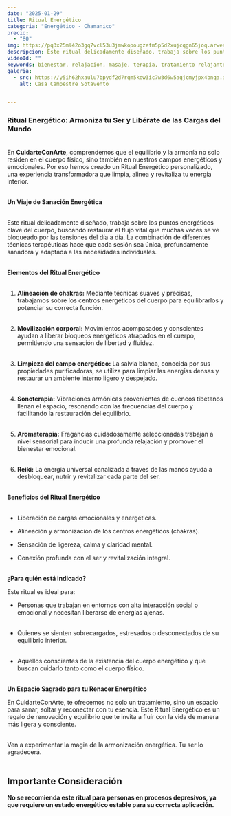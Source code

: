 ```yaml
---
date: "2025-01-29"
title: Ritual Energético
categoria: "Energético - Chamanico"
precio:
  - "80"
img: https://pq3x25ml42o3gq7vcl53u3jmwkopougzefm5p5d2xujcqgn65joq.arweave.net/fDd9dYvmnbND9RL7um0sspz3UNkhWdf0er0SKBm-6l0
descripcion: Este ritual delicadamente diseñado, trabaja sobre los puntos energéticos clave del cuerpo, buscando restaurar el flujo vital que muchas veces se ve bloqueado por las tensiones del día a día.
videoId: ""
keywords: bienestar, relajacion, masaje, terapia, tratamiento relajante, descanso, insomnio, estres, paz, sensitivo, suave, energizacion, terapeutico, alineacion de chakras, energetico
galeria:
  - src: https://y5ih62hxaulu7bpydf2d7rqm5kdw3ic7w3d6w5aqjcmyjpx4bnqa.arweave.net/x1B_aPcFF0-F-Bl0P8YM6odtoF-2x-t0EEiZhL78C2A
    alt: Casa Campestre Sotavento

  
---
```

### Ritual Energético: Armoniza tu Ser y Libérate de las Cargas del Mundo <br><br>

En **CuidarteConArte**, comprendemos que el equilibrio y la armonía no solo residen en el cuerpo físico, sino también en nuestros campos energéticos y emocionales. Por eso hemos creado un Ritual Energético personalizado, una experiencia transformadora que limpia, alinea y revitaliza tu energía interior. <br><br>

**Un Viaje de Sanación Energética** <br><br>

Este ritual delicadamente diseñado, trabaja sobre los puntos energéticos clave del cuerpo, buscando restaurar el flujo vital que muchas veces se ve bloqueado por las tensiones del día a día. La combinación de diferentes técnicas terapéuticas hace que cada sesión sea única, profundamente sanadora y adaptada a las necesidades individuales. <br><br>

**Elementos del Ritual Energético** <br><br>

1. **Alineación de chakras:** Mediante técnicas suaves y precisas, trabajamos sobre los centros energéticos del cuerpo para equilibrarlos y potenciar su correcta función. <br><br>

2. **Movilización corporal:** Movimientos acompasados y conscientes ayudan a liberar bloqueos energéticos atrapados en el cuerpo, permitiendo una sensación de libertad y fluidez. <br><br>

3. **Limpieza del campo energético:** La salvia blanca, conocida por sus propiedades purificadoras, se utiliza para limpiar las energías densas y restaurar un ambiente interno ligero y despejado. <br><br>

4. **Sonoterapia:** Vibraciones armónicas provenientes de cuencos tibetanos llenan el espacio, resonando con las frecuencias del cuerpo y facilitando la restauración del equilibrio. <br><br>

5. **Aromaterapia:** Fragancias cuidadosamente seleccionadas trabajan a nivel sensorial para inducir una profunda relajación y promover el bienestar emocional. <br><br>

6. **Reiki:** La energía universal canalizada a través de las manos ayuda a desbloquear, nutrir y revitalizar cada parte del ser. <br><br>

**Beneficios del Ritual Energético** <br><br>

- Liberación de cargas emocionales y energéticas.

- Alineación y armonización de los centros energéticos (chakras).

- Sensación de ligereza, calma y claridad mental.

- Conexión profunda con el ser y revitalización integral. <br><br>

**¿Para quién está indicado?**<br>

Este ritual es ideal para:<br>

- Personas que trabajan en entornos con alta interacción social o emocional y necesitan liberarse de energías ajenas. <br><br>

- Quienes se sienten sobrecargados, estresados o desconectados de su equilibrio interior. <br><br>

- Aquellos conscientes de la existencia del cuerpo energético y que buscan cuidarlo tanto como el cuerpo físico. <br><br>

**Un Espacio Sagrado para tu Renacer Energético** <br>

En CuidarteConArte, te ofrecemos no solo un tratamiento, sino un espacio para sanar, soltar y reconectar con tu esencia. Este Ritual Energético es un regalo de renovación y equilibrio que te invita a fluir con la vida de manera más ligera y consciente. <br><br> 

Ven a experimentar la magia de la armonización energética. Tu ser lo agradecerá. <br><br>

## Importante Consideración <br>
**No se recomienda este ritual para personas en procesos depresivos, ya que requiere un estado energético estable para su correcta aplicación.** <br><br>